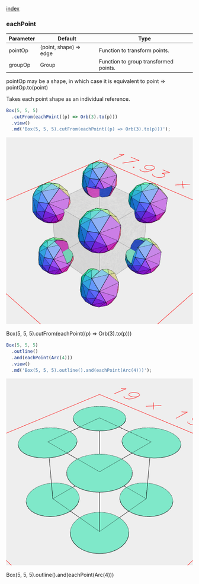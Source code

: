 [index](../../nb/api/index.md)
### eachPoint
Parameter|Default|Type
---|---|---
|pointOp|(point, shape) => edge|Function to transform points.
|groupOp|Group|Function to group transformed points.

pointOp may be a shape, in which case it is equivalent to point => pointOp.to(point)

Takes each point shape as an individual reference.

```JavaScript
Box(5, 5, 5)
  .cutFrom(eachPoint((p) => Orb(3).to(p)))
  .view()
  .md('Box(5, 5, 5).cutFrom(eachPoint((p) => Orb(3).to(p)))');
```

![Image](eachPoint.md.0.png)

Box(5, 5, 5).cutFrom(eachPoint((p) => Orb(3).to(p)))

```JavaScript
Box(5, 5, 5)
  .outline()
  .and(eachPoint(Arc(4)))
  .view()
  .md('Box(5, 5, 5).outline().and(eachPoint(Arc(4)))');
```

![Image](eachPoint.md.1.png)

Box(5, 5, 5).outline().and(eachPoint(Arc(4)))
